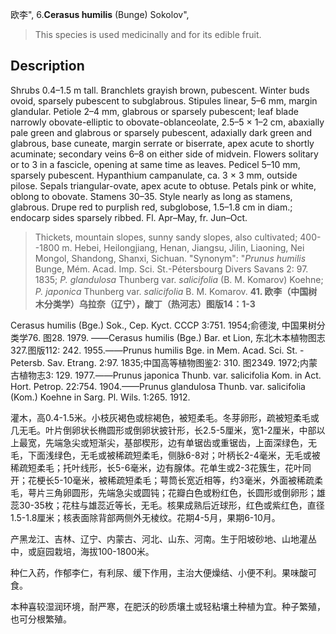 欧李",
6.**Cerasus humilis** (Bunge) Sokolov",

> This species is used medicinally and for its edible fruit.

## Description
Shrubs 0.4–1.5 m tall. Branchlets grayish brown, pubescent. Winter buds ovoid, sparsely pubescent to subglabrous. Stipules linear, 5–6 mm, margin glandular. Petiole 2–4 mm, glabrous or sparsely pubescent; leaf blade narrowly obovate-elliptic to obovate-oblanceolate, 2.5–5 × 1–2 cm, abaxially pale green and glabrous or sparsely pubescent, adaxially dark green and glabrous, base cuneate, margin serrate or biserrate, apex acute to shortly acuminate; secondary veins 6–8 on either side of midvein. Flowers solitary or to 3 in a fascicle, opening at same time as leaves. Pedicel 5–10 mm, sparsely pubescent. Hypanthium campanulate, ca. 3 × 3 mm, outside pilose. Sepals triangular-ovate, apex acute to obtuse. Petals pink or white, oblong to obovate. Stamens 30–35. Style nearly as long as stamens, glabrous. Drupe red to purplish red, subglobose, 1.5–1.8 cm in diam.; endocarp sides sparsely ribbed. Fl. Apr–May, fr. Jun–Oct.

> Thickets, mountain slopes, sunny sandy slopes, also cultivated; 400--1800 m. Hebei, Heilongjiang, Henan, Jiangsu, Jilin, Liaoning, Nei Mongol, Shandong, Shanxi, Sichuan.
  "Synonym": "*Prunus humilis* Bunge, Mém. Acad. Imp. Sci. St.-Pétersbourg Divers Savans 2: 97. 1835; *P. glandulosa* Thunberg var. *salicifolia* (B. M. Komarov) Koehne; *P. japonica* Thunberg var. *salicifolia* B. M. Komarov.
**41. 欧李（中国树木分类学）乌拉奈（辽宁），酸丁（热河志）图版14：1-3**

Cerasus humilis (Bge.) Sok., Cep. Kyct. CCCP 3:751. 1954;俞德浚, 中国果树分类学76. 图28. 1979. ——Cerasus humilis (Bge.) Bar. et Lion, 东北木本植物图志327.图版112: 242. 1955.——Prunus humilis Bge. in Mem. Acad. Sci. St. -Petersb. Sav. Etrang. 2:97. 1835;中国高等植物图鉴2: 310. 图2349. 1972;内蒙古植物志3: 129. 1977.——Prunus japonica Thunb. var. salicifolia Kom. in Act. Hort. Petrop. 22:754. 1904.——Prunus glandulosa Thunb. var. salicifolia (Kom.) Koehne in Sarg. Pl. Wils. 1:265. 1912.

灌木，高0.4-1.5米。小枝灰褐色或棕褐色，被短柔毛。冬芽卵形，疏被短柔毛或几无毛。叶片倒卵状长椭圆形或倒卵状披针形，长2.5-5厘米，宽1-2厘米，中部以上最宽，先端急尖或短渐尖，基部楔形，边有单锯齿或重锯齿，上面深绿色，无毛，下面浅绿色，无毛或被稀疏短柔毛，侧脉6-8对；叶柄长2-4毫米，无毛或被稀疏短柔毛；托叶线形，长5-6毫米，边有腺体。花单生或2-3花簇生，花叶同开；花梗长5-10毫米，被稀疏短柔毛；萼筒长宽近相等，约3毫米，外面被稀疏柔毛，萼片三角卵圆形，先端急尖或圆钝；花瓣白色或粉红色，长圆形或倒卵形；雄蕊30-35枚；花柱与雄蕊近等长，无毛。核果成熟后近球形，红色或紫红色，直径1.5-1.8厘米；核表面除背部两侧外无棱纹。花期4-5月，果期6-10月。

产黑龙江、吉林、辽宁、内蒙古、河北、山东、河南。生于阳坡砂地、山地灌丛中，或庭园栽培，海拔100-1800米。

种仁入药，作郁李仁，有利尿、缓下作用，主治大便燥结、小便不利。果味酸可食。

本种喜较湿润环境，耐严寒，在肥沃的砂质壤土或轻粘壤土种植为宜。种子繁殖，也可分根繁殖。
